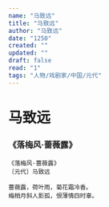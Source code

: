 ```yaml
---
name: "马致远"
title: "马致远"
author: "马致远"
date: "1250"
created: ""
updated: ""
draft: false
read: "1"
tags: "人物/戏剧家/中国/元代"
---
```


# 马致远

### 《落梅风·蔷薇露》

```
《落梅风·蔷薇露》
〔元代〕马致远

蔷薇露，荷叶雨，菊花霜冷香。
梅梢月斜人影孤，恨薄情四时辜。
```
